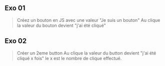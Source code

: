 ## Exo 01 
> Créez un bouton en JS avec une valeur "Je suis un bouton"
> Au clique la valeur du bouton devient "j'ai été cliqué"

## Exo 02
> Créer un 2eme button
> Au clique la valeur du button devient "j'ai été cliqué x fois" le x est le nombre de clique effectué.